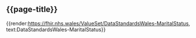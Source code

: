 <div class="warning"><span class="ImplementWarn"></span></div>

## {{page-title}}

{{render:https://fhir.nhs.wales/ValueSet/DataStandardsWales-MaritalStatus, text:DataStandardsWales-MaritalStatus}}